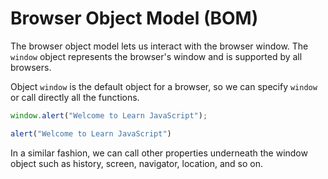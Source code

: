 # Browser Object Model (BOM)

The browser object model lets us interact with the browser window. The `window` object represents the browser's window and is supported by all browsers.

Object `window` is the default object for a browser, so we can specify `window` or call directly all the functions.

```javascript
window.alert("Welcome to Learn JavaScript");  

alert("Welcome to Learn JavaScript")
```

In a similar fashion, we can call other properties underneath the window object such as history, screen, navigator, location, and so on.



